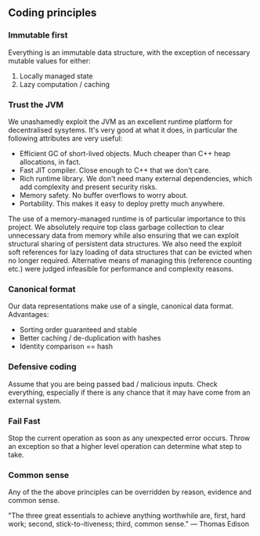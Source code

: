 ## Coding principles

### Immutable first

Everything is an immutable data structure, with the exception of necessary
mutable values for either:
1. Locally managed state
2. Lazy computation / caching

### Trust the JVM

We unashamedly exploit the JVM as an excellent runtime platform for decentralised sysytems. 
It's very good at what it does, in particular the following attributes are very useful:

- Efficient GC of short-lived objects. Much cheaper than C++ heap allocations, in fact.
- Fast JIT compiler. Close enough to C++ that we don't care.
- Rich runtime library. We don't need many external dependencies, which add complexity
and present security risks.
- Memory safety. No buffer overflows to worry about.
- Portability. This makes it easy to deploy pretty much anywhere.

The use of a memory-managed runtime is of particular importance to this project.
We absolutely require top class garbage collection to clear unnecessary data from memory
while also ensuring that we can exploit structural sharing of persistent data structures.
We also need the exploit soft references for lazy loading of data structures
that can be evicted when no longer required. Alternative means of managing this 
(reference counting etc.) were judged infeasible for performance and complexity reasons.

### Canonical format

Our data representations make use of a single, canonical data format. Advantages:

- Sorting order guaranteed and stable
- Better caching / de-duplication with hashes
- Identity comparison == hash

### Defensive coding

Assume that you are being passed bad / malicious inputs. Check everything, 
especially if there is any chance that it may have come from an external system.

### Fail Fast

Stop the current operation as soon as any unexpected error occurs. Throw an exception so
that a higher level operation can determine what step to take.

### Common sense

Any of the the above principles can be overridden by reason, evidence and common sense.

"The three great essentials to achieve anything worthwhile are, first, hard work; second, stick-to-itiveness; third, common sense."
― Thomas Edison